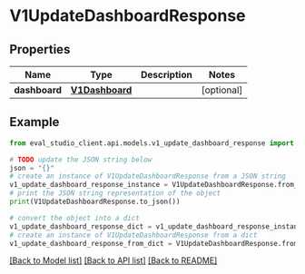 # V1UpdateDashboardResponse


## Properties

Name | Type | Description | Notes
------------ | ------------- | ------------- | -------------
**dashboard** | [**V1Dashboard**](V1Dashboard.md) |  | [optional] 

## Example

```python
from eval_studio_client.api.models.v1_update_dashboard_response import V1UpdateDashboardResponse

# TODO update the JSON string below
json = "{}"
# create an instance of V1UpdateDashboardResponse from a JSON string
v1_update_dashboard_response_instance = V1UpdateDashboardResponse.from_json(json)
# print the JSON string representation of the object
print(V1UpdateDashboardResponse.to_json())

# convert the object into a dict
v1_update_dashboard_response_dict = v1_update_dashboard_response_instance.to_dict()
# create an instance of V1UpdateDashboardResponse from a dict
v1_update_dashboard_response_from_dict = V1UpdateDashboardResponse.from_dict(v1_update_dashboard_response_dict)
```
[[Back to Model list]](../README.md#documentation-for-models) [[Back to API list]](../README.md#documentation-for-api-endpoints) [[Back to README]](../README.md)


